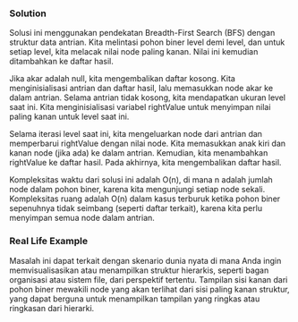 ### Solution
Solusi ini menggunakan pendekatan Breadth-First Search (BFS) dengan struktur data antrian. Kita melintasi pohon biner level demi level, dan untuk setiap level, kita melacak nilai node paling kanan. Nilai ini kemudian ditambahkan ke daftar hasil.

Jika akar adalah null, kita mengembalikan daftar kosong. Kita menginisialisasi antrian dan daftar hasil, lalu memasukkan node akar ke dalam antrian. Selama antrian tidak kosong, kita mendapatkan ukuran level saat ini. Kita menginisialisasi variabel rightValue untuk menyimpan nilai paling kanan untuk level saat ini.

Selama iterasi level saat ini, kita mengeluarkan node dari antrian dan memperbarui rightValue dengan nilai node. Kita memasukkan anak kiri dan kanan node (jika ada) ke dalam antrian. Kemudian, kita menambahkan rightValue ke daftar hasil. Pada akhirnya, kita mengembalikan daftar hasil.

Kompleksitas waktu dari solusi ini adalah O(n), di mana n adalah jumlah node dalam pohon biner, karena kita mengunjungi setiap node sekali. Kompleksitas ruang adalah O(n) dalam kasus terburuk ketika pohon biner sepenuhnya tidak seimbang (seperti daftar terkait), karena kita perlu menyimpan semua node dalam antrian.

### Real Life Example
Masalah ini dapat terkait dengan skenario dunia nyata di mana Anda ingin memvisualisasikan atau menampilkan struktur hierarkis, seperti bagan organisasi atau sistem file, dari perspektif tertentu. Tampilan sisi kanan dari pohon biner mewakili node yang akan terlihat dari sisi paling kanan struktur, yang dapat berguna untuk menampilkan tampilan yang ringkas atau ringkasan dari hierarki.

